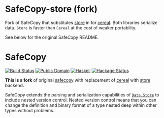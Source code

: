 SafeCopy-store (fork)
========

Fork of SafeCopy that substitutes
[store](http://hackage.haskell.org/package/store) in for
[cereal](http://hackage.haskell.org/package/cereal). Both libraries serialize
data. `Store` is faster than `Cereal` at the cost of weaker portability.

See below for the original SafeCopy README.

SafeCopy
==============

[![Build Status](https://travis-ci.org/NCrashed/safecopy.svg?branch=master)](https://travis-ci.org/NCrashed/safecopy)
[![Public Domain](http://b.repl.ca/v1/license-public-blue.png)](https://en.wikipedia.org/wiki/Public_domain_software)
[![Haskell](http://b.repl.ca/v1/language-haskell-4e6272.png)](Http://www.haskell.org)
[![Hackage Status](https://img.shields.io/hackage/v/safecopy-store.svg)][hackage]

[hackage]: https://hackage.haskell.org/package/safecopy-store

**This is a fork** of original [safecopy](https://hackage.haskell.org/package/safecopy) with replacement of [cereal](https://hackage.haskell.org/package/cereal)
with [store](https://hackage.haskell.org/package/store) backend.

SafeCopy extends the parsing and serialization capabilities of
[`Data.Store`](https://hackage.haskell.org/package/store) to include nested
version control.  Nested version control means that you can change the
definition and binary format of a type nested deep within other types without
problems.

